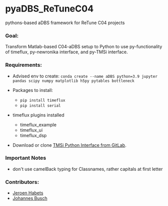 # pyaDBS_ReTuneC04
pythons-based aDBS framework for ReTune C04 projects

### Goal:
Transform Matlab-based C04-aDBS setup to Python to use py-functionality of
timeflux, py-newronika interface, and py-TMSi interface.

### Requirements:
- Advised env to create:
  `conda create --name aDBS python=3.9 jupyter pandas scipy numpy matplotlib h5py pytables bottleneck`
- Packages to install:
  - `pip install timeflux`
  - `pip install serial`

- timeflux plugins installed
  - timeflux_example
  - timeflux_ui
  - timeflux_dsp

  
- Download or clone <a href="https://gitlab.com/tmsi/tmsi-python-interface">TMSi Python Interface from GitLab</a>.   


### Important Notes

- don't use camelBack typing for Classnames, rather capitals at first letter
 
### Contributors:
- <a href="https://github.com/jgvhabets">Jeroen Habets</a> 
- <a href="https://github.com/jlbusch">Johannes Busch</a> 
